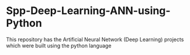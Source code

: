 # Spp-Deep-Learning-ANN-using-Python
This repository has the Artificial Neural Network (Deep Learning) projects which were built using the python language
